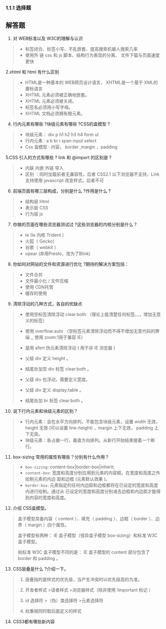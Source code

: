 ### 1.1.1 选择题









## 解答题

1. 对 WEB标准以及 W3C的理解与认识

> - 标签闭合、标签小写、不乱嵌套、提高搜索机器人搜索几率
> - 使用外 链 css 和 js 脚本、结构行为表现的分离、 文件下载与页面速度更快

2.xhtml 和 html 有什么区别

> - HTML是一种基本的 WEB网页设计语言， XHTML是一个基于 XML的置标语言
> - XHTML 元素必须被正确地嵌套。
> - XHTML 元素必须被关闭。
> - 标签名必须用小写字母。
> - XHTML 文档必须拥有根元素。

4. 行内元素有哪些 ?块级元素有哪些 ?CSS的盒模型 ?

> - 块级元素： div p h1 h2 h3 h4 form ul
> - 行内元素 : a b br i span input select
> - Css 盒模型 : 内容， border ,margin ，padding

5.CSS 引入的方式有哪些 ? link 和 @import 的区别是 ?

> - 内联 内嵌 外链 导入
> - 区别 ：同时加载前者无兼容性，后者 CSS2.1 以下浏览器不支持，Link 支持使用 javascript 改变样式，后者不可

6. 前端页面有哪三层构成，分别是什么 ?作用是什么 ?

> - 结构层 Html 
> - 表示层 CSS 
> - 行为层 js

7. 你做的页面在哪些流览器测试过 ?这些浏览器的内核分别是什么 ?

> - Ie	(Ie 内核 Trident ) 
> - 火狐（ Gecko） 
> - 谷歌（ webkit ） 
> - opear    (弃用Presto，改为了Blink) 

8. 你如何对网站的文件和资源进行优化 ?期待的解决方案包括：

> - 文件合并
> - 文件最小化 / 文件压缩
> - 使用 CDN托管
> - 缓存的使用

9. 清除浮动的几种方式，各自的优缺点

> - 使用空标签清除浮动 clear:both （理论上能清楚任何标签，，，增加无意义的标签）
>
> - 使用 overflow:auto （空标签元素清除浮动而不得不增加无意代码的弊端 ,, 使用 zoom:1用于兼容 IE）
>
> - 是用 afert 伪元素清除浮动 ( 用于非 IE 浏览器 ) 
> - 父级 div 定义 height 。
> - 结尾处加空 div 标签 clear:both 。
> - 父级 div 也浮动，需要定义宽度。
> - 父级 div 定义 display:table 。
> - 结尾处加 br 标签 clear:both 。

10. 说下行内元素和块级元素的区别？

> - 行内元素：会在水平方向排列，不能包含块级元素，设置 width 无效， height 无效 (可以设置 line-height) ，margin 上下无效， padding 上下无效。
> - 块级元素：各占据一行，垂直方向排列。从新行开始结束接着一个断行。

11. box-sizing 常用的属性有哪些？分别有什么作用？

> - `box-sizing`: content-box|border-box|inherit;
> - `content-box`: 宽度和高度分别应用到元素的内容框。在宽度和高度之外绘制元素的内边
>   距和边框 (元素默认效果 )。
> - `border-box`: 元素指定的任何内边距和边框都将在已设定的宽度和高度内进行绘制。通过从
>   已设定的宽度和高度分别减去边框和内边距才能得到内容的宽度和高度。

12. 介绍 CSS盒模型。

> 盒子模型具备内容（  content ）、填充（ padding ）、边框（ border ）、边界（ margin ）四个属性。
>
> 盒子模型有两种： IE 盒子模型（怪异盒子模型 box-sizing）和标准  W3C 盒子模型。
>
> 和标准 W3C 盒子模型不同的是：  IE 盒子模型的  content 部分包含了  border 和 padding 。

13.  CSS层叠是什么 ?介绍一下。

> 1. 层叠指的是样式的优先级，当产生冲突时以优先级高的为准。
>
> 2. 开发者样式 >读者样式 >浏览器样式（除非使用 !important 标记 ）
>
> 3. id 选择符 >（伪）类选择符 >元素选择符
>
> 4. 权重相同时取后面定义的样式

14. CSS3都有哪些新内容 

> 















